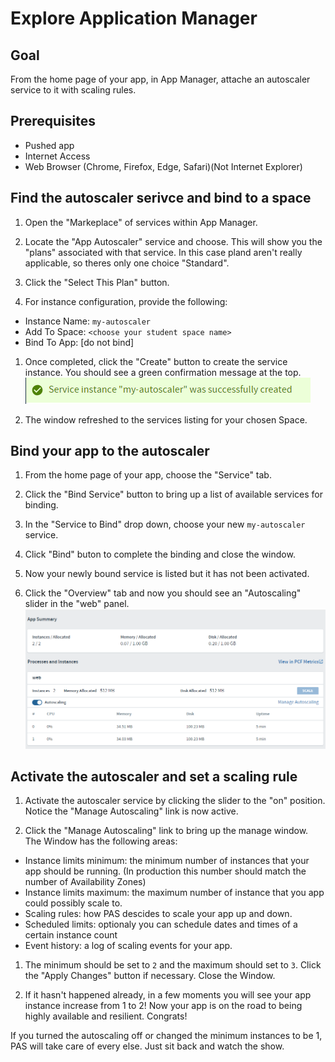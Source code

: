 # Explore Application Manager

## Goal

From the home page of your app, in App Manager, attache an autoscaler service to it with scaling rules.

## Prerequisites

- Pushed app
- Internet Access
- Web Browser (Chrome, Firefox, Edge, Safari)(Not Internet Explorer)

## Find the autoscaler serivce and bind to a space

1. Open the "Markeplace" of services within App Manager.

1. Locate the "App Autoscaler" service and choose. This will show you the "plans" associated with that service. In this case pland aren't really applicable, so theres only one choice "Standard".

1. Click the "Select This Plan" button.

1. For instance configuration, provide the following:
 - Instance Name: `my-autoscaler`
 - Add To Space: `<choose your student space name>`
 - Bind To App: [do not bind]

1. Once completed, click the "Create" button to create the service instance. You should see a green confirmation message at the top.
![Autoscaler Success](resources/autoscaler-created.PNG)

1. The window refreshed to the services listing for your chosen Space.

## Bind your app to the autoscaler

1. From the home page of your app, choose the "Service" tab.

1. Click the "Bind Service" button to bring up a list of available services for binding.

1. In the "Service to Bind" drop down, choose your new `my-autoscaler` service.

1. Click "Bind" buton to complete the binding and close the window.

1. Now your newly bound service is listed but it has not been activated.

1. Click the "Overview" tab and now you should see an "Autoscaling" slider in the "web" panel.
![Autoscaler Slider](resources/autoscaler-slider.PNG)

## Activate the autoscaler and set a scaling rule

1. Activate the autoscaler service by clicking the slider to the "on" position. Notice the "Manage Autoscaling" link is now active.

1. Click the "Manage Autoscaling" link to bring up the manage window. The Window has the following areas:
 - Instance limits minimum: the minimum number of instances that your app should be running. (In production this number should match the number of Availability Zones)
 - Instance limits maximum: the maximum number of instance that you app could possibly scale to.
 - Scaling rules: how PAS descides to scale your app up and down.
 - Scheduled limits: optionaly you can schedule dates and times of a certain instance count
 - Event history: a log of scaling events for your app.

1. The minimum should be set to `2` and the maximum should set to `3`. Click the "Apply Changes" button if necessary. Close the Window.

1. If it hasn't happened already, in a few moments you will see your app instance increase from 1 to 2! Now your app is on the road to being highly available and resilient. Congrats!

If you turned the autoscaling off or changed the minimum instances to be 1, PAS will take care of every else. Just sit back and watch the show.